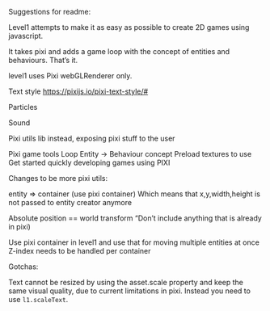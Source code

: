 
Suggestions for readme:

Level1 attempts to make it as easy as possible to create 2D games using javascript.

It takes pixi and adds a game loop with the concept of entities and behaviours. That’s it.

level1 uses Pixi webGLRenderer only.

Text style
https://pixijs.io/pixi-text-style/#

Particles
<Insert particle editor>

Sound
<Insert sound generator>


Pixi utils lib instead, exposing pixi stuff to the user

Pixi game tools
Loop
Entity -> Behaviour concept
Preload textures to use
 Get started quickly developing games using PIXI

Changes to be more pixi utils:

entity => container (use pixi container)
Which means that x,y,width,height is not passed to entity creator anymore

Absolute position == world transform
“Don’t include anything that is already in pixi)

Use pixi container in level1 and use that for moving multiple entities at once
Z-index needs to be handled per container


Gotchas:

Text cannot be resized by using the asset.scale property and keep the same visual quality, due to current limitations in pixi. Instead you need to use `l1.scaleText`.